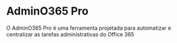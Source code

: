 # AdminO365 Pro
 O AdminO365 Pro é uma ferramenta projetada para automatizar e centralizar as tarefas administrativas do Office 365
